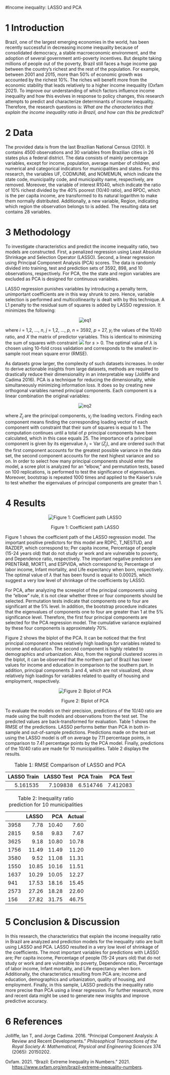 #Income inequality: LASSO and PCA

# 1 Introduction

Brazil, one of the largest emerging economies in the world, has been
recently successful in decreasing income inequality because of
consolidated democracy, a stable macroeconomic environment, and the
adoption of several government anti-poverty incentives. But despite
taking millions of people out of the poverty, Brazil still faces a huge
income gap between the country’s richest and the rest of the population.
For example, between 2001 and 2015, more than 50% of economic growth was
accounted by the richest 10%. The riches will benefit more from the
economic stability that leads relatively to a higher income inequality
(Oxfam 2021). To improve our understanding of which factors influence
income inequality and how this evolves in response to policy changes,
this research attempts to predict and characterize determinants of
income inequality. Therefore, the research questions is: *What are the
characteristics that explain the income inequality ratio in Brazil, and
how can this be predicted?*

# 2 Data

The provided data is from the last Brazilian National Census (2010). It
contains 4500 observations and 30 variables from Brazilian cities in 26
states plus a federal district. The data consists of mainly percentage
variables, except for income, population, average number of children,
and numerical and categorical indicators for municipalities and states.
For this research, the variables UF, CODMUN6, and NOMEMUN, which
indicate the state code, municipality code, and municipality name,
respectively, are removed. Moreover, the variable of interest R1040,
which indicate the ratio of 10% richest divided by the 40% poorest
(10/40 ratio), and RPDC, which is the per capita income, are transformed
to its natural logarithm to make them normally distributed.
Additionally, a new variable, Region, indicating which region the
observation belongs to is added. The resulting data set contains 28
variables.

# 3 Methodology

To investigate characteristics and predict the income inequality ratio,
two models are constructed. First, a penalized regression using Least
Absolute Shrinkage and Selection Operator (LASSO). Second, a linear
regression using Principal Component Analysis (PCA) scores. The data is
randomly divided into training, test and prediction sets of 3592, 898,
and 10 observations, respectively. For PCA, the the state and region
variables are excluded as PCA is designed for continuous variables.

LASSO regression punishes variables by introducing a penalty term,
unimportant coefficients are in this way shrunk to zero. Hence, variable
selection is performed and multicollinearity is dealt with by this
technique. A L1 penalty to the residual sum of squares is added by LASSO
regression. It minimizes the following:

<div class="figure" style="text-align: center">

<img src="brazilconsensus_files/figure-markdown_github/lassonotat.gif" alt="eq1"  />

</div>

where *i* = 1,2, …, *n*, *j* = 1,2, …, *p*, *n* = 3592, *p* = 27,
*y*<sub>*i*</sub> the values of the 10/40 ratio, and *X* the matrix of
predictor variables. This is identical to minimizing the sum of squares
with constraint <img src="brazilconsensus_files/figure-markdown_github/constraint.gif"/> 
for *s* \> 0. The optimal value of *λ* is chosen using 10-fold cross
validation and corresponds to the smallest in-sample root mean square
error (RMSE).

As datasets grow larger, the complexity of such datasets increases. In
order to derive actionable insights from large datasets, methods are
required to drastically reduce their dimensionality in an interpretable
way (Jolliffe and Cadima 2016). PCA is a technique for reducing the
dimensionality, while simultaneously minimizing information loss. It
does so by creating new orthogonal variables named principal components.
Each component is a linear combination the original variables:

<div class="figure" style="text-align: center">

 <img src="brazilconsensus_files/figure-markdown_github/Zj.gif" alt="eq2"  />

</div>

where *Z*<sub>*j*</sub> are the principal components, *γ*<sub>*j*</sub>
the loading vectors. Finding each component means finding the
corresponding loading vector of each component with constraint that
their sum of squares is equal to 1. The computation continues until a
total of *p* principal components have been calculated, which in this
case equals 25. The importance of a principal component is given by its
eigenvalue *λ*<sub>*j*</sub> = Var (*Z*<sub>*j*</sub>), and are ordered
such that the first component accounts for the greatest possible
variance in the data set, the second component accounts for the next
highest variance and so on. In order to select how many principal
components should enter the model, a scree plot is analyzed for an
“elbow,” and permutation tests, based on 100 replications, is performed
to test the significance of eigenvalues. Moreover, bootstrap is repeated
1000 times and applied to the Kaiser’s rule to test whether the
eigenvalues of principal components are greater than 1.

# 4 Results

<div class="figure" style="text-align: center">

<img src="brazilconsensus_files/figure-markdown_github/lasso-1.png" alt="Figure 1: Coefficient path LASSO"  />
<p class="caption">
Figure 1: Coefficient path LASSO
</p>

</div>

Figure 1 shows the coefficient path of the LASSO regression model. The
important positive predictors for this model are RDPC, T_NESTUD, and
RAZDEP, which correspond to; Per capita income, Percentage of people
(15-24 years old) that do not study or work and are vulnerable to
poverty, and Dependence ratio, respectively. The important negative
predictors are PRENTRAB, MORT1, and ESPVIDA, which correspond to;
Percentage of labor income, Infant mortality, and Life expectancy when
born, respectively. The optimal value of *λ* that has been found is
equal to 0.00025, which suggest a very low level of shrinkage of the
coefficients by LASSO.

For PCA, after analyzing the screeplot of the principal components using
the “elbow” rule, it is not clear whether three or four components
should be selected. Permutation tests indicate that components one to
four are significant at the 5% level. In addition, the bootstrap
procedure indicates that the eigenvalues of components one to four are
greater than 1 at the 5% significance level. Therefore, the first four
principal components are selected for the PCA regression model. The
cumulative variance explained by these four components is approximately
70%.

Figure 2 shows the biplot of the PCA. It can be noticed that the first
principal component shows relatively high loadings for variables related
to income and education. The second component is highly related to
demographics and urbanization. Also, from the regional clustered scores
in the biplot, it can be observed that the northern part of Brazil has
lower values for income and education in comparison to the southern
part. In addition, principal components 3 and 4, which are not
visualized, show relatively high loadings for variables related to
quality of housing and employment, respectively.

<div class="figure" style="text-align: center">

<img src="brazilconsensus_files/figure-markdown_github/biplot-1.png" alt="Figure 2: Biplot of PCA"  />
<p class="caption">
Figure 2: Biplot of PCA
</p>

</div>

To evaluate the models on their precision, predictions of the 10/40
ratio are made using the built models and observations from the test
set. The predicted values are back-transformed for evaluation. Table 1
shows the RMSE of the predictions. LASSO performs better than PCA in
both in-sample and out-of-sample predictions. Predictions made on the
test set using the LASSO model is off on average by 7.11 percentage
points, in comparison to 7.41 percentage points by the PCA model.
Finally, predictions of the 10/40 ratio are made for 10 municipalities.
Table 2 displays the results.

<table class="table" style="margin-left: auto; margin-right: auto;">
<caption>
Table 1: RMSE Comparison of LASSO and PCA
</caption>
<thead>
<tr>
<th style="text-align:right;">
LASSO Train
</th>
<th style="text-align:right;">
LASSO Test
</th>
<th style="text-align:right;">
PCA Train
</th>
<th style="text-align:right;">
PCA Test
</th>
</tr>
</thead>
<tbody>
<tr>
<td style="text-align:right;">
5.161535
</td>
<td style="text-align:right;">
7.109838
</td>
<td style="text-align:right;">
6.514746
</td>
<td style="text-align:right;">
7.412083
</td>
</tr>
</tbody>
</table>
<table class="table" style="margin-left: auto; margin-right: auto;">
<caption>
Table 2: Inequality ratio prediction for 10 municipalities
</caption>
<thead>
<tr>
<th style="text-align:left;">
</th>
<th style="text-align:right;">
LASSO
</th>
<th style="text-align:right;">
PCA
</th>
<th style="text-align:right;">
Actual
</th>
</tr>
</thead>
<tbody>
<tr>
<td style="text-align:left;">
3958
</td>
<td style="text-align:right;">
7.78
</td>
<td style="text-align:right;">
10.40
</td>
<td style="text-align:right;">
7.60
</td>
</tr>
<tr>
<td style="text-align:left;">
2815
</td>
<td style="text-align:right;">
9.58
</td>
<td style="text-align:right;">
9.83
</td>
<td style="text-align:right;">
7.67
</td>
</tr>
<tr>
<td style="text-align:left;">
3625
</td>
<td style="text-align:right;">
9.18
</td>
<td style="text-align:right;">
10.80
</td>
<td style="text-align:right;">
10.78
</td>
</tr>
<tr>
<td style="text-align:left;">
1756
</td>
<td style="text-align:right;">
11.49
</td>
<td style="text-align:right;">
11.49
</td>
<td style="text-align:right;">
11.20
</td>
</tr>
<tr>
<td style="text-align:left;">
3580
</td>
<td style="text-align:right;">
9.52
</td>
<td style="text-align:right;">
11.08
</td>
<td style="text-align:right;">
11.31
</td>
</tr>
<tr>
<td style="text-align:left;">
1550
</td>
<td style="text-align:right;">
10.85
</td>
<td style="text-align:right;">
10.16
</td>
<td style="text-align:right;">
11.51
</td>
</tr>
<tr>
<td style="text-align:left;">
1637
</td>
<td style="text-align:right;">
10.29
</td>
<td style="text-align:right;">
10.05
</td>
<td style="text-align:right;">
12.27
</td>
</tr>
<tr>
<td style="text-align:left;">
941
</td>
<td style="text-align:right;">
17.53
</td>
<td style="text-align:right;">
18.16
</td>
<td style="text-align:right;">
15.45
</td>
</tr>
<tr>
<td style="text-align:left;">
2573
</td>
<td style="text-align:right;">
27.26
</td>
<td style="text-align:right;">
18.28
</td>
<td style="text-align:right;">
22.60
</td>
</tr>
<tr>
<td style="text-align:left;">
156
</td>
<td style="text-align:right;">
27.82
</td>
<td style="text-align:right;">
31.75
</td>
<td style="text-align:right;">
46.75
</td>
</tr>
</tbody>
</table>

# 5 Conclusion & Discussion

In this research, the characteristics that explain the income inequality
ratio in Brazil are analyzed and prediction models for the inequality
ratio are built using LASSO and PCA. LASSO resulted in a very low level
of shrinkage of the coefficients. The most important variables for
predictions with LASSO are; Per capita income, Percentage of people
(15-24 years old) that do not study or work and are vulnerable to
poverty, Dependence ratio, Percentage of labor income, Infant mortality,
and Life expectancy when born. Additionally, the characteristics
resulting from PCA are; income and education, demographics and
urbanization, quality of housing, and employment. Finally, in this
sample, LASSO predicts the inequality ratio more precise than PCA using
a linear regression. For further research, more and recent data might be
used to generate new insights and improve predictive accuracy.

# 6 References

<div id="refs" class="references csl-bib-body hanging-indent">

<div id="ref-jolliffe2016principal" class="csl-entry">

Jolliffe, Ian T, and Jorge Cadima. 2016. “Principal Component Analysis:
A Review and Recent Developments.” *Philosophical Transactions of the
Royal Society A: Mathematical, Physical and Engineering Sciences* 374
(2065): 20150202.

</div>

<div id="ref-oxfam" class="csl-entry">

Oxfam. 2021. “Brazil: Extreme Inequality in Numbers.” 2021.
<https://www.oxfam.org/en/brazil-extreme-inequality-numbers>.

</div>

</div>
